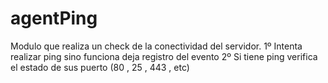 # agentPing
Modulo que realiza un check de la conectividad del servidor.
1º Intenta realizar ping sino funciona deja registro del evento
2º Si tiene ping verifica el estado de sus puerto (80 , 25 , 443 , etc) 